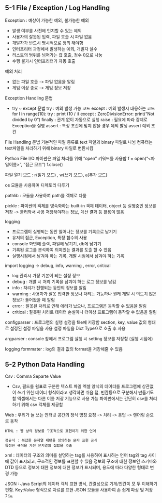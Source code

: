 ## 5-1 File / Exception / Log Handling

Exception : 예상이 가능한 예외, 불가능한 예외
-	발생 여부를 사전에 인지할 수 있는 예외
-	사용자의 잘못된 입력, 파일 호출 시 파일 없음
-	개발자가 반드시 명시적으로 정의 해야함
-	인터프리터 과정에서 발생하는 예외, 개발자 실수
-	리스트의 범위를 넘어가는 값 호출, 정수 0으로 나눔
-	수행 불가시 인터프리터가 자동 호출

예외 처리
-	없는 파일 호출 -> 파일 없음을 알림
-	게임 이상 종료 -> 게임 정보 저장

Exception Handling 문법
-	try ~ except 문법
try : 예외 발생 가능 코드 except <Exception Type> : 예외 발생시 대응하는 코드
for I in range(10):
try : print (10 / i)
except : ZeroDivisionError: print(“Not divided by 0”)
finally : 관계 없이 자동으로 실행
raise : 필요에 따라 강제로 Exception을 실행
assert : 특정 조건에 맞지 않을 경우 예외 발생
assert 예외 조건

File Handling 문법
기본적인 파일 종류로 text 파일과 binary 파일로 나뉨
컴퓨터는 text파일을 처리하기 위해 binary 파일로 변환시킴

Python File I/O
파이썬은 파일 처리를 위해 “open” 키워드를 사용함
f = open(“<파일이름>”, “접근 모드”)
f.close()

파일 열기 모드 : r(읽기 모드) , w(쓰기 모드), a(추가 모드)

os 모듈을 사용하여 디렉토리 다루기

pathlib :  모듈을 사용하여 path를 객체로 다룸

pickle : 파이썬의 객체를 영속화하는 built-in 객체
데이터, object 등 실행중인 정보를 저장 -> 불러와서 사용
저장해야하는 정보, 계산 결과 등 활용이 많음

logging
-	프로그램이 실행되는 동안 일어나는 정보를 기록으로 남기기
-	유저의 접근, Exception, 특정 함수의 사용
-	console 화면에 출력, 파일에 남기기, db에 남기기
-	기록된 로그를 분석하여 의미있는 결과를 도출 할 수 있음
-	실행시점에서 남겨야 하는 기록, 개발 시점에서 남겨야 하는 기록

import logging -> debug, info, warning , error, critical
-	log 관리시 가장 기본이 되는 설정 정보
-	debug : 개발 시 처리 기록을 남겨야 하는 로그 정보를 남김
-	info : 처리가 진행되는 동안의 정보를 알림
-	warning : 사용자가 잘못 입력한 정보나 처리는 가능하나 원래 개발 시 의도치 않은 정보가 들어왔을 때 알림
-	error : 잘못된 처리로 인해 에러가 났으나, 프로그램은 동작할 수 있음을 알림
-	critical : 잘못된 처리로 데이터 손실이나 더이상 프로그램이 동작할 수 없음을 알림

configparser : 프로그램의 실행 설정을 file에 저장함
section, key, value 값의 형태로 설정된 설정 파일을 사용
설정 파일을 Dict Type으로 호출 후 사용

argparser : console 창에서 프로그램 실행 시 setting 정보를 저장함 (실행 시점에)

logging formmater : log의 결과 값의 format을 저장해줄 수 있음

## 5-2 Python Data Handling

Csv : Comma Separte Value
-	Csv, 필드를 쉼표로 구분한 텍스트 파일
엑셀 양식의 데이터를 프로그램에 상관없이 쓰기 위한 데이터 형식이라고 생각하면 쉬움
탭, 빈칸등으로 구분해서 만들기도 함
엑셀에서는 다른 이름 저장 기능으로 사용 가능
파이썬에서는 간단히 csv를 처리하기 위해 csv 객체를 제공함

Web : 우리가 늘 쓰는 인터넷 공간의 정식 명칭
	요청 -> 처리 -> 응답 -> 렌더링 순으로 동작

	HTML : 웹 상의 정보를 구조적으로 표현하기 위한 언어

	정규식 : 복잡한 문자열 패턴을 정의하는 문자 표현 공식
	특정한 규칙을 가진 문자열의 집합을 추출

xml : 데이터의 구조와 의미를 설명하는 tag를 사용하여 표시하는 언어
	tag와 tag 사이에 값이 표시되고, 구조적인 정보를 표현할 수 있음
	정보의 구조에 대한 정보인 스키마와 DTD 등으로 정보에 대한 	정보에 대한 정보가 표시되며, 용도에 따라 다양한 형태로 변경 	가능
	
JSON : Java Script의 데이터 객체 표현 방식, 간결성으로 기계/인간이 모	두 이해하기 편함.
	Key:Value 형식으로 자료를 표현
	JSON 모듈을 사용하여 손 쉽게 파싱 및 저장 가능
